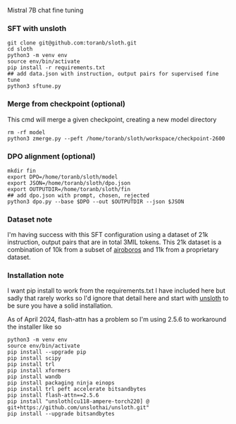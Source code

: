 Mistral 7B chat fine tuning

### SFT with unsloth

```
git clone git@github.com:toranb/sloth.git
cd sloth
python3 -m venv env
source env/bin/activate
pip install -r requirements.txt
## add data.json with instruction, output pairs for supervised fine tune
python3 sftune.py
```

### Merge from checkpoint (optional)

This cmd will merge a given checkpoint, creating a new model directory

```
rm -rf model
python3 zmerge.py --peft /home/toranb/sloth/workspace/checkpoint-2600
```

### DPO alignment (optional)

```
mkdir fin
export DPO=/home/toranb/sloth/model
export JSON=/home/toranb/sloth/dpo.json
export OUTPUTDIR=/home/toranb/sloth/fin
## add dpo.json with prompt, chosen, rejected
python3 dpo.py --base $DPO --out $OUTPUTDIR --json $JSON
```

### Dataset note

I'm having success with this SFT configuration using a dataset of 21k instruction, output pairs that are in total 3MIL tokens. This 21k dataset is a combination of 10k from a subset of [airoboros](https://huggingface.co/datasets/jondurbin/airoboros-3.1) and 11k from a proprietary dataset.

### Installation note

I want pip install to work from the requirements.txt I have included here but sadly that rarely works so I'd ignore that detail here and start with [unsloth](https://github.com/unslothai/unsloth) to be sure you have a solid installation.

As of April 2024, flash-attn has a problem so I'm using 2.5.6 to workaround the installer like so
```
python3 -m venv env
source env/bin/activate
pip install --upgrade pip
pip install scipy
pip install trl
pip install xformers
pip install wandb
pip install packaging ninja einops
pip install trl peft accelerate bitsandbytes
pip install flash-attn==2.5.6
pip install "unsloth[cu118-ampere-torch220] @ git+https://github.com/unslothai/unsloth.git"
pip install --upgrade bitsandbytes
```
